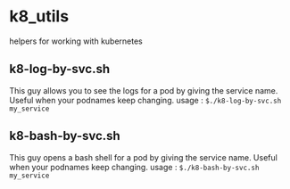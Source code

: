 # k8_utils
helpers for working with kubernetes


## k8-log-by-svc.sh
This guy allows you to see the logs for a pod by giving the service name.  Useful when your podnames keep changing.
usage : 
``$./k8-log-by-svc.sh my_service``


## k8-bash-by-svc.sh
This guy opens a bash shell for a pod by giving the service name.  Useful when your podnames keep changing.
usage : 
``$./k8-bash-by-svc.sh my_service``
